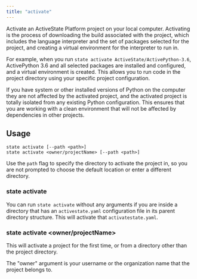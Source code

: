 ```yaml
---
title: "activate"
---
```


Activate an ActiveState Platform project on your local computer.<!--more--> Activating is the process of downloading the build associated with the project, which includes the language interpreter and the set of packages selected for the project, and creating a virtual environment for the interpreter to run in. 

For example, when you run `state activate ActiveState/ActivePython-3.6`, ActivePython 3.6 and all selected packages are installed and configured, and a virtual environment is created. This allows you to run code in the project directory using your specific project configuration. 

If you have system or other installed versions of Python on the computer they are not affected by the activated project, and the activated project is totally isolated from any existing Python configuration. This ensures that you are working with a clean environment that will not be affected by dependencies in other projects. 

## Usage

```text
state activate [--path <path>]
state activate <owner/projectName> [--path <path>]
```

Use the `path` flag to specify the directory to activate the project in, so you are not prompted to choose the default location or enter a different directory.

### state activate

You can run `state activate` without any arguments if you are inside a directory that has an `activestate.yaml` configuration file in its parent directory structure. This will activate that `activatestate.yaml`.

### state activate <owner/projectName>

This will activate a project for the first time, or from a directory other than the project directory.

The "owner" argument is your username or the organization name that the project belongs to.
